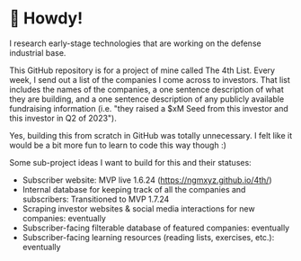# 👋 Howdy!

I research early-stage technologies that are working on the defense industrial base. 

This GitHub repository is for a project of mine called The 4th List. Every week, I send out a list of the companies I come across to investors. That list includes the names of the companies, a one sentence description of what they are building, and a one sentence description of any publicly available fundraising information (i.e. "they raised a $xM Seed from this investor and this investor in Q2 of 2023").

Yes, building this from scratch in GitHub was totally unnecessary. I felt like it would be a bit more fun to learn to code this way though :)

Some sub-project ideas I want to build for this and their statuses:
* Subscriber website: MVP live 1.6.24 (https://ngmxyz.github.io/4th/)
* Internal database for keeping track of all the companies and subscribers: Transitioned to MVP 1.7.24
* Scraping investor websites & social media interactions for new companies: eventually
* Subscriber-facing filterable database of featured companies: eventually
* Subscriber-facing learning resources (reading lists, exercises, etc.): eventually

